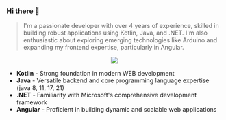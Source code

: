 ### Hi there 👋

> I'm a passionate developer with over 4 years of experience, skilled in building robust applications using Kotlin, Java, and .NET. I'm also enthusiastic about exploring emerging technologies like Arduino and expanding my frontend expertise, particularly in Angular.

<p align="center">
  <a href="https://skillicons.dev">
    <img src="https://skillicons.dev/icons?i=kotlin,java,dotnet,angular" />
  </a>
</p>

- **Kotlin** - Strong foundation in modern WEB development
- **Java** - Versatile backend and core programming language expertise (java 8, 11, 17, 21)
- **.NET** - Familiarity with Microsoft's comprehensive development framework
- **Angular** - Proficient in building dynamic and scalable web applications


<!--
**Nudzi/Nudzi** is a ✨ _special_ ✨ repository because its `README.md` (this file) appears on your GitHub profile.
-->
